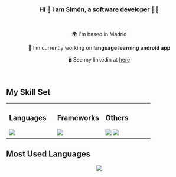### <div align="center">Hi 👋 I am Simón, a software developer 👨‍💻</div>  

<br/>

<div align="center">

 🌍  I'm based in Madrid

 🔭 I’m currently working on **language learning android app**

 🖥️  See my linkedin at [here](https://www.linkedin.com/in/sim%C3%B3n-delgado-vallejo-52b3a32a6/)

 </div>


<br/>

## My Skill Set  
<table><tr><td valign="top" width="33%">


### Languages  
<div align="left">
    <img src="https://skillicons.dev/icons?i=kotlin,java,c,python,cpp" />
</div>

</td><td valign="top" width="33%">


### Frameworks  
<div align="left">
    <img src="https://skillicons.dev/icons?i=androidstudio,django,spring,dotnet" /><br>
</div>

</td><td valign="top" width="33%">



### Others  
<div align="left">
    <img src="https://skillicons.dev/icons?i=mysql,mongodb,sqlite,postgres,azure,aws" />
      <img src="https://skillicons.dev/icons?i=git,github,postman,figma,bitbucket" />
</div>

</td></tr></table>  


## Most Used Languages
<div align="center"><img src="https://github-readme-stats.vercel.app/api/top-langs/?username=siimondv&show_icons=true&layout=compact&theme=vue&hide_border=true&count_private=true&hide=html,css,javascript&exclude_repo=Project-NinjaUnity,MadPlanetsUnity2D&langs_count=6" align="center" /></div>  

<br/>

